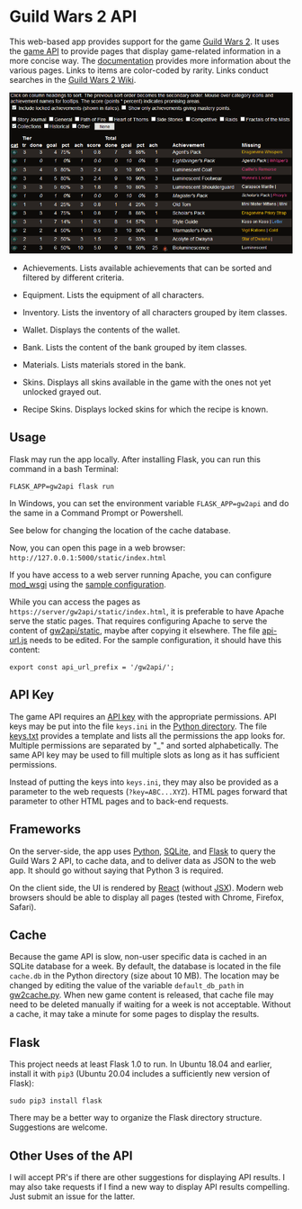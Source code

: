 Guild Wars 2 API
================

This web-based app provides support for the game [Guild Wars
2](https://www.guildwars2.com/).  It uses the [game
API](https://wiki.guildwars2.com/wiki/API) to provide pages that display
game-related information in a more concise way.  The
[documentation](./doc/README.md) provides more information about the various
pages.  Links to items are color-coded by rarity.  Links conduct searches in
the [Guild Wars 2 Wiki](https://wiki.guildwars2.com/wiki/Main_Page).

![Achievements](./doc/achievements.gif)

* Achievements.  Lists available achievements that can be sorted and filtered
  by different criteria.

* Equipment.  Lists the equipment of all characters.

* Inventory.  Lists the inventory of all characters grouped by item classes.

* Wallet.  Displays the contents of the wallet.

* Bank.  Lists the content of the bank grouped by item classes.

* Materials.  Lists materials stored in the bank.

* Skins.  Displays all skins available in the game with the ones not yet
  unlocked grayed out.

* Recipe Skins.  Displays locked skins for which the recipe is known.


Usage
-----

Flask may run the app locally.  After installing Flask, you can run this
command in a bash Terminal:

    FLASK_APP=gw2api flask run

In Windows, you can set the environment variable `FLASK_APP=gw2api` and do the
same in a Command Prompt or Powershell.

See below for changing the location of the cache database.

Now, you can open this page in a web browser:
`http://127.0.0.1:5000/static/index.html`

If you have access to a web server running Apache, you can configure
[mod_wsgi](https://modwsgi.readthedocs.io/) using the [sample
configuration](./sample-mod_wsgi.conf).

While you can access the pages as `https://server/gw2api/static/index.html`, it
is preferable to have Apache serve the static pages.  That requires configuring
Apache to serve the content of [gw2api/static](./gw2api/static), maybe after
copying it elsewhere.  The file [api-url.js](./gw2api/static/js/api-url.js)
needs to be edited.  For the sample configuration, it should have this content:

    export const api_url_prefix = '/gw2api/';



API Key
-------

The game API requires an [API
key](https://wiki.guildwars2.com/wiki/API:API_key) with the appropriate
permissions.  API keys may be put into the file `keys.ini` in the [Python
directory](./gw2api).  The file [keys.txt](./gw2api/keys.txt) provides a
template and lists all the permissions the app looks for.  Multiple permissions
are separated by "_" and sorted alphabetically.  The same API key may be used
to fill multiple slots as long as it has sufficient permissions.

Instead of putting the keys into `keys.ini`, they may also be provided as a
parameter to the web requests (`?key=ABC...XYZ`).  HTML pages forward that
parameter to other HTML pages and to back-end requests.


Frameworks
----------

On the server-side, the app uses [Python](https://www.python.org/),
[SQLite](https://www.sqlite.org/), and
[Flask](https://palletsprojects.com/p/flask/) to query the Guild Wars 2 API, to
cache data, and to deliver data as JSON to the web app.  It should go without
saying that Python 3 is required.

On the client side, the UI is rendered by [React](https://reactjs.org/)
(without [JSX](https://reactjs.org/docs/introducing-jsx.html)).  Modern web
browsers should be able to display all pages (tested with Chrome, Firefox,
Safari).


Cache
-----

Because the game API is slow, non-user specific data is cached in an SQLite
database for a week.  By default, the database is located in the file
`cache.db` in the Python directory (size about 10 MB).  The location may be
changed by editing the value of the variable `default_db_path` in
[gw2cache.py](./gw2api/gw2cache.py).  When new game content is released, that
cache file may need to be deleted manually if waiting for a week is not
acceptable.  Without a cache, it may take a minute for some pages to display
the results.


Flask
-----

This project needs at least Flask 1.0 to run.  In Ubuntu 18.04 and earlier,
install it with `pip3` (Ubuntu 20.04 includes a sufficiently new version of
Flask):

    sudo pip3 install flask

There may be a better way to organize the Flask directory structure.
Suggestions are welcome.


Other Uses of the API
---------------------

I will accept PR's if there are other suggestions for displaying API results.
I may also take requests if I find a new way to display API results
compelling.  Just submit an issue for the latter.
